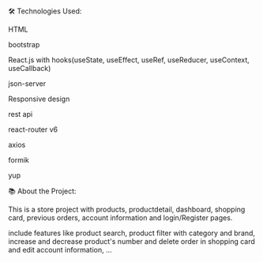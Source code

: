 🛠 Technologies Used:

HTML

bootstrap

React.js with hooks(useState, useEffect, useRef, useReducer, useContext, useCallback)

json-server

Responsive design

rest api

react-router v6

axios

formik

yup



📚 About the Project:

This is a store project with products, productdetail, dashboard, shopping card, previous orders, account information and login/Register pages.

include features like product search, product filter with category and brand, increase and decrease product's number and delete order in shopping card and 
edit account information, ...
